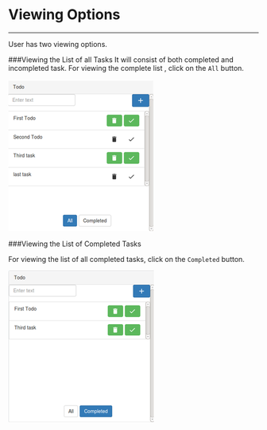 # Viewing Options


---


User has two viewing options.


###Viewing the List of all Tasks
It will consist of both completed and incompleted task.
For viewing the complete list , click on the `All` button.
<br/>
<br/>
 ![](wholelost.png)
 <br/>


###Viewing the List of Completed Tasks

For viewing the list of all completed tasks, click on the `Completed` button.
<br/>

  ![](complete.png)
  